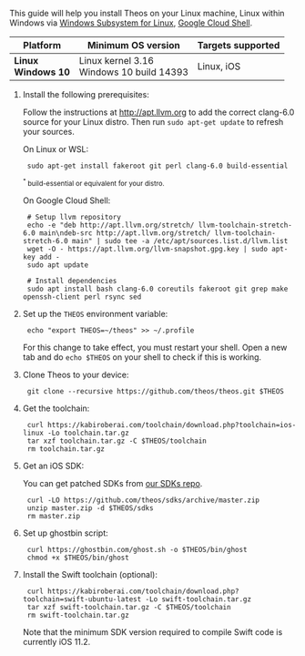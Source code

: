 This guide will help you install Theos on your Linux machine, Linux within Windows via [Windows Subsystem for Linux](https://docs.microsoft.com/windows/wsl), [Google Cloud Shell](https://console.cloud.google.com/cloudshell).

| Platform | Minimum OS version | Targets supported
|----------|--------------------|-------------------|
| **Linux** <br> **Windows 10** | Linux kernel 3.16 <br> Windows 10 build 14393 | Linux, iOS |

1. Install the following prerequisites:

	Follow the instructions at <http://apt.llvm.org> to add the correct clang-6.0 source for your Linux distro. Then run `sudo apt-get update` to refresh your sources.

	On Linux or WSL:

        sudo apt-get install fakeroot git perl clang-6.0 build-essential

    <sup>
    <sup>*</sup> build-essential or equivalent for your distro.
    </sup>

	On Google Cloud Shell:

		# Setup llvm repository
		echo -e "deb http://apt.llvm.org/stretch/ llvm-toolchain-stretch-6.0 main\ndeb-src http://apt.llvm.org/stretch/ llvm-toolchain-stretch-6.0 main" | sudo tee -a /etc/apt/sources.list.d/llvm.list
		wget -O - https://apt.llvm.org/llvm-snapshot.gpg.key | sudo apt-key add -
		sudo apt update

		# Install dependencies
		sudo apt install bash clang-6.0 coreutils fakeroot git grep make openssh-client perl rsync sed

1. Set up the `THEOS` environment variable:

        echo "export THEOS=~/theos" >> ~/.profile

    For this change to take effect, you must restart your shell. Open a new tab and do `echo $THEOS` on your shell to check if this is working.

1. Clone Theos to your device:

        git clone --recursive https://github.com/theos/theos.git $THEOS

1. Get the toolchain:

        curl https://kabiroberai.com/toolchain/download.php?toolchain=ios-linux -Lo toolchain.tar.gz
        tar xzf toolchain.tar.gz -C $THEOS/toolchain
        rm toolchain.tar.gz

1. Get an iOS SDK:

    You can get patched SDKs from [our SDKs repo](https://github.com/theos/sdks).

        curl -LO https://github.com/theos/sdks/archive/master.zip
        unzip master.zip -d $THEOS/sdks
        rm master.zip

1. Set up ghostbin script:

		curl https://ghostbin.com/ghost.sh -o $THEOS/bin/ghost
		chmod +x $THEOS/bin/ghost

1. Install the Swift toolchain (optional):

		curl https://kabiroberai.com/toolchain/download.php?toolchain=swift-ubuntu-latest -Lo swift-toolchain.tar.gz
		tar xzf swift-toolchain.tar.gz -C $THEOS/toolchain
		rm swift-toolchain.tar.gz

    Note that the minimum SDK version required to compile Swift code is currently iOS 11.2.
